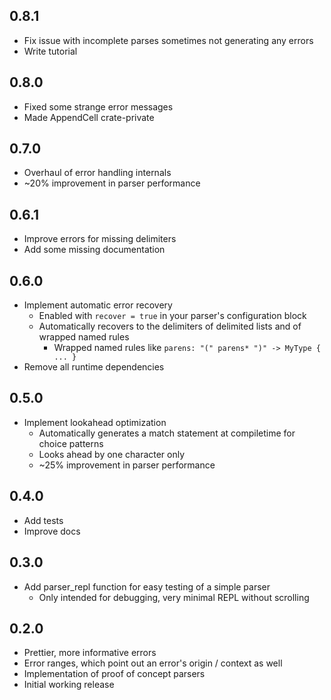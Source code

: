 ## 0.8.1

- Fix issue with incomplete parses sometimes not generating any errors
- Write tutorial

## 0.8.0

- Fixed some strange error messages
- Made AppendCell crate-private

## 0.7.0 

- Overhaul of error handling internals
- ~20% improvement in parser performance

## 0.6.1

- Improve errors for missing delimiters
- Add some missing documentation

## 0.6.0

- Implement automatic error recovery
  - Enabled with `recover = true` in your parser's configuration block
  - Automatically recovers to the delimiters of delimited lists and of wrapped named rules
    - Wrapped named rules like `parens: "(" parens* ")" -> MyType { ... }`
- Remove all runtime dependencies

## 0.5.0

- Implement lookahead optimization
  - Automatically generates a match statement at compiletime for choice patterns
  - Looks ahead by one character only
  - ~25% improvement in parser performance

## 0.4.0

- Add tests
- Improve docs

## 0.3.0

- Add parser_repl function for easy testing of a simple parser
  - Only intended for debugging, very minimal REPL without scrolling

## 0.2.0

- Prettier, more informative errors
- Error ranges, which point out an error's origin / context as well
- Implementation of proof of concept parsers
- Initial working release
